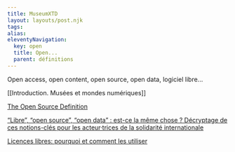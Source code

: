 ```yaml
---
title: MuseumXTD  
layout: layouts/post.njk  
tags: 
alias:
eleventyNavigation:
  key: open
  title: Open...
  parent: définitions
---
```


Open access, open content, open source, open data, logiciel libre...

[[Introduction. Musées et mondes numériques]]

[The Open Source Definition](https://opensource.org/docs/osd)

[“Libre”, “open source”, “open data” : est-ce la même chose ? Décryptage de ces notions-clés pour les acteur·trices de la solidarité internationale](https://www.im-portal.org/blogs/libre-open-source-open-data-decryptage-notions-cles-pour-les-acteurs-solidarite-internationale)

[Licences libres: pourquoi et comment les utiliser](https://videos.yeswiki.net/w/4czo3hiwJaDYM5aLkQAweu)
